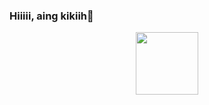 ### Hiiiii, aing kikiih👋

<div id="header" align="center">
  <img src="https://media1.giphy.com/media/8WJw9kAG3wonu/giphy.webp?cid=82a1493bbaubrrss48uezdh2xc7xsguzw3dz432m5krxec9y&rid=giphy.webp&ct=g" width="100"/>
</div>

<!--
**Kikii-XyZ/Kikii-XyZ** is a ✨ _special_ ✨ repository because its `README.md` (this file) appears on your GitHub profile.

Here are some ideas to get you started:

- 🔭 I’m currently working on ...
- 🌱 I’m currently learning ...
- 👯 I’m looking to collaborate on ...
- 🤔 I’m looking for help with ...
- 💬 Ask me about ...
- 📫 How to reach me: ...
- 😄 Pronouns: ...
- ⚡ Fun fact: ...
-->
